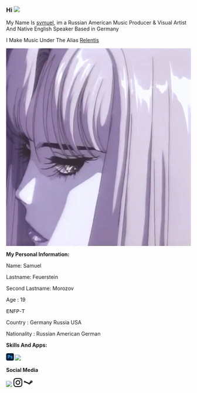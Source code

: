 ### Hi <img src="https://cdn.discordapp.com/emojis/744623964000747601.gif?size=4096&quality=lossless" width="25px"></h2>

My Name Is [svmuel](https://t.me/ihvte), im a Russian American Music Producer & Visual Artist And Native English Speaker Based in Germany

I Make Music Under The Alias [Relentis](https://soundcloud.com/Relentis)

<img align="middle" src="https://raw.githubusercontent.com/svmuelxo/aboutme/main/download.gif" height="540"/>

**My Personal Information:**

Name: Samuel

Lastname: Feuerstein

Second Lastname: Morozov


Age : 19

𝖤𝖭𝖥𝖯-𝖳

Country : Germany Russia USA 

Nationality : Russian American German


**Skills And Apps:**  

<code><img height="20" src="https://raw.githubusercontent.com/svmuelxo/aboutme/main/images/Adobe_Photoshop_CC_icon.svg.png"></code> 
<code><img height="20" src="https://www.nicepng.com/png/detail/125-1259519_fl-studio-12-logo-fl-studio-logo-png.png"></code> 

**Social Media**

[<img src="https://raw.githubusercontent.com/svmuelxo/about-me/98e5368dbb27ee297ac6bec2a80b8873a28bb187/iconmonstr-telegram-1.svg">](http://t.me/ihvte/)
[<img src="https://raw.githubusercontent.com/svmuelxo/aboutme/b4465e27f6f11f29514ec0ddecadca4b4173fc40/images/iconmonstr-instagram-11.svg" width="24" height="24">](https://www.instagram.com/svmuelxo/)
[<img src="https://raw.githubusercontent.com/svmuelxo/aboutme/b4465e27f6f11f29514ec0ddecadca4b4173fc40/images/iconmonstr-steam-1.svg" width="24" height="24">](https://steamcommunity.com/profiles/76561198367521922/)


<!--
  <
Here are some ideas to get you started:

- 🔭 I’m currently working on ...
- 🌱 I’m currently learning ...
- 👯 I’m looking to collaborate on ...
- 🤔 I’m looking for help with ...
- 💬 Ask me about ...
- 📫 How to reach me: ...
- 😄 Pronouns: He/Him
- ⚡ Fun fact: ...
-->
